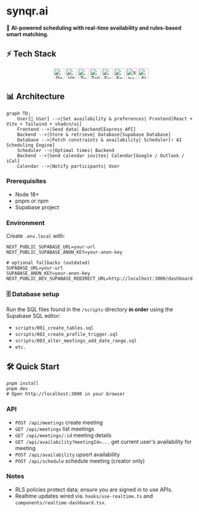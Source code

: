 # synqr.ai

🚀 **AI-powered scheduling with real-time availability and rules-based smart matching.**

## ⚡ Tech Stack
<p align="center">
  <a href="https://reactjs.org/"><img src="https://img.shields.io/badge/React-61DAFB?logo=react&logoColor=black" height="28" alt="React" /></a>
  <a href="https://vitejs.dev/"><img src="https://img.shields.io/badge/Vite-646CFF?logo=vite&logoColor=white" height="28" alt="Vite" /></a>
  <a href="https://www.typescriptlang.org/"><img src="https://img.shields.io/badge/TypeScript-3178C6?logo=typescript&logoColor=white" height="28" alt="TypeScript" /></a>
  <a href="https://tailwindcss.com/"><img src="https://img.shields.io/badge/TailwindCSS-06B6D4?logo=tailwind-css&logoColor=white" height="28" alt="Tailwind CSS" /></a>
  <a href="https://supabase.com/"><img src="https://img.shields.io/badge/Supabase-3ECF8E?logo=supabase&logoColor=white" height="28" alt="Supabase" /></a>
  <a href="https://expressjs.com/"><img src="https://img.shields.io/badge/Express-000000?logo=express&logoColor=white" height="28" alt="Express" /></a>
  <a href="https://ui.shadcn.com/"><img src="https://img.shields.io/badge/shadcn/ui-black?logo=radixui&logoColor=white" height="28" alt="shadcn/ui" /></a>
  <a href="#"><img src="https://img.shields.io/badge/AI-FFDD00?logo=python&logoColor=black" height="28" alt="AI Engine" /></a>
</p>

## 📊 Architecture
```mermaid
graph TD;
    User[🧑 User] -->|Set availability & preferences| Frontend[React + Vite + Tailwind + shadcn/ui]
    Frontend -->|Send data| Backend[Express API]
    Backend -->|Store & retrieve| Database[Supabase Database]
    Database -->|Fetch constraints & availability| Scheduler[⚡ AI Scheduling Engine]
    Scheduler -->|Optimal times| Backend
    Backend -->|Send calendar invites| Calendar[Google / Outlook / iCal]
    Calendar -->|Notify participants| User
```

### Prerequisites
- Node 18+
- pnpm or npm
- Supabase project

### Environment
Create `.env.local` with:

```
NEXT_PUBLIC_SUPABASE_URL=your-url
NEXT_PUBLIC_SUPABASE_ANON_KEY=your-anon-key

# optional fallbacks (outdated)
SUPABASE_URL=your-url
SUPABASE_ANON_KEY=your-anon-key
NEXT_PUBLIC_DEV_SUPABASE_REDIRECT_URL=http://localhost:3000/dashboard
```

### 🗄 Database setup
Run the SQL files found in the `/scripts` directory **in order** using the Supabase SQL editor:
- `scripts/001_create_tables.sql`
- `scripts/002_create_profile_trigger.sql`
- `scripts/003_alter_meetings_add_date_range.sql`
- `etc.`

## 🛠 Quick Start
```
pnpm install
pnpm dev
# Open http://localhost:3000 in your browser
```

### API
- `POST /api/meetings` create meeting
- `GET /api/meetings` list meetings
- `GET /api/meetings/:id` meeting details
- `GET /api/availability?meetingId=...` get current user's availability for meeting
- `POST /api/availability` upsert availability
- `POST /api/schedule` schedule meeting (creator only)

### Notes
- RLS policies protect data; ensure you are signed in to use APIs.
- Realtime updates wired via. `hooks/use-realtime.ts` and `components/realtime-dashboard.tsx`.
